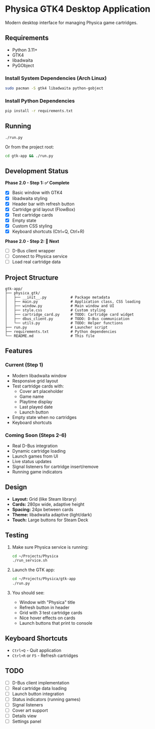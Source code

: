 # Physica GTK4 Desktop Application

Modern desktop interface for managing Physica game cartridges.

## Requirements

- Python 3.11+
- GTK4
- libadwaita
- PyGObject

### Install System Dependencies (Arch Linux)

```bash
sudo pacman -S gtk4 libadwaita python-gobject
```

### Install Python Dependencies

```bash
pip install -r requirements.txt
```

## Running

```bash
./run.py
```

Or from the project root:

```bash
cd gtk-app && ./run.py
```

## Development Status

**Phase 2.0 - Step 1: ✅ Complete**
- [x] Basic window with GTK4
- [x] libadwaita styling
- [x] Header bar with refresh button
- [x] Cartridge grid layout (FlowBox)
- [x] Test cartridge cards
- [x] Empty state
- [x] Custom CSS styling
- [x] Keyboard shortcuts (Ctrl+Q, Ctrl+R)

**Phase 2.0 - Step 2: 🚧 Next**
- [ ] D-Bus client wrapper
- [ ] Connect to Physica service
- [ ] Load real cartridge data

## Project Structure

```
gtk-app/
├── physica_gtk/
│   ├── __init__.py           # Package metadata
│   ├── main.py               # Application class, CSS loading
│   ├── window.py             # Main window and UI
│   ├── style.css             # Custom styling
│   ├── cartridge_card.py     # TODO: Cartridge card widget
│   ├── dbus_client.py        # TODO: D-Bus communication
│   └── utils.py              # TODO: Helper functions
├── run.py                    # Launcher script
├── requirements.txt          # Python dependencies
└── README.md                 # This file
```

## Features

### Current (Step 1)
- Modern libadwaita window
- Responsive grid layout
- Test cartridge cards with:
  - Cover art placeholder
  - Game name
  - Playtime display
  - Last played date
  - Launch button
- Empty state when no cartridges
- Keyboard shortcuts

### Coming Soon (Steps 2-6)
- Real D-Bus integration
- Dynamic cartridge loading
- Launch games from UI
- Live status updates
- Signal listeners for cartridge insert/remove
- Running game indicators

## Design

- **Layout:** Grid (like Steam library)
- **Cards:** 280px wide, adaptive height
- **Spacing:** 24px between cards
- **Theme:** libadwaita adaptive (light/dark)
- **Touch:** Large buttons for Steam Deck

## Testing

1. Make sure Physica service is running:
   ```bash
   cd ~/Projects/Physica
   ./run_service.sh
   ```

2. Launch the GTK app:
   ```bash
   cd ~/Projects/Physica/gtk-app
   ./run.py
   ```

3. You should see:
   - Window with "Physica" title
   - Refresh button in header
   - Grid with 3 test cartridge cards
   - Nice hover effects on cards
   - Launch buttons that print to console

## Keyboard Shortcuts

- `Ctrl+Q` - Quit application
- `Ctrl+R` or `F5` - Refresh cartridges

## TODO

- [ ] D-Bus client implementation
- [ ] Real cartridge data loading
- [ ] Launch button integration
- [ ] Status indicators (running games)
- [ ] Signal listeners
- [ ] Cover art support
- [ ] Details view
- [ ] Settings panel
